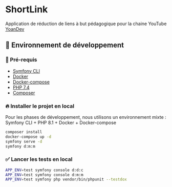 # ShortLink

Application de réduction de liens à but pédagogique pour la chaine YouTube [YoanDev](https://www.youtube.com/c/yoandevco)

## 👾 Environnement de développement

### 🏁 Pré-requis

* [Symfony CLI](https://symfony.com/download)
* [Docker](https://www.docker.com/)
* [Docker-compose](https://docs.docker.com/compose/install/)
* [PHP 7.4](https://www.php.net/downloads)
* [Composer](https://getcomposer.org/)

### 🔥 Installer le projet en local

Pour les phases de développement, nous utilisons un environnement mixte : Symfony CLI + PHP 8.1 + Docker + Docker-compose

```bash
composer install
docker-compose up -d
symfony serve -d
symfony d:m:m
```

### ✅ Lancer les tests en local

```bash
APP_ENV=test symfony console d:d:c
APP_ENV=test symfony console d:m:m
APP_ENV=test symfony php vendor/bin/phpunit --testdox
```
